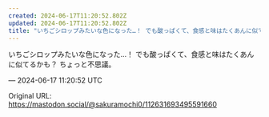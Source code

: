 ```yaml
---
created: 2024-06-17T11:20:52.802Z
updated: 2024-06-17T11:20:52.802Z
title: "いちごシロップみたいな色になった…！ でも酸っぱくて、食感と味はたくあんに似てる[...]"
---
```


<p>いちごシロップみたいな色になった…！ でも酸っぱくて、食感と味はたくあんに似てるかも？ ちょっと不思議。</p>

&mdash; 2024-06-17 11:20:52 UTC

Original URL: https://mastodon.social/@sakuramochi0/112631693495591660
